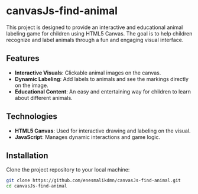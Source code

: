 # canvasJs-find-animal

This project is designed to provide an interactive and educational animal labeling game for children using HTML5 Canvas. The goal is to help children recognize and label animals through a fun and engaging visual interface.

## Features

- **Interactive Visuals**: Clickable animal images on the canvas.
- **Dynamic Labeling**: Add labels to animals and see the markings directly on the image.
- **Educational Content**: An easy and entertaining way for children to learn about different animals.

## Technologies

- **HTML5 Canvas**: Used for interactive drawing and labeling on the visual.
- **JavaScript**: Manages dynamic interactions and game logic.

## Installation

Clone the project repository to your local machine:

```bash
git clone https://github.com/enesmalikdmn/canvasJs-find-animal.git
cd canvasJs-find-animal
